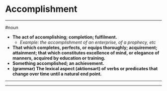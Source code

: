 # Accomplishment
---
#noun
- **The act of accomplishing; completion; fulfilment.**
	- _Example: the accomplishment of an enterprise, of a prophecy, etc_
- **That which completes, perfects, or equips thoroughly; acquirement; attainment; that which constitutes excellence of mind, or elegance of manners, acquired by education or training.**
- **Something accomplished; an achievement.**
- **(grammar) The lexical aspect (aktionsart) of verbs or predicates that change over time until a natural end point.**
---
---
